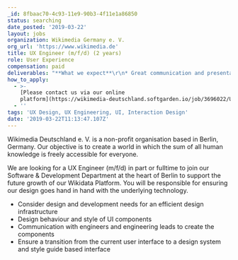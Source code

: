 ```yaml
---
_id: 8fbaac70-4c93-11e9-90b3-4f11e1a86850
status: searching
date_posted: '2019-03-22'
layout: jobs
organization: Wikimedia Germany e. V.
org_url: 'https://www.wikimedia.de'
title: UX Engineer (m/f/d) (2 years)
role: User Experience
compensation: paid
deliverables: "**What we expect**\r\n* Great communication and presentation skills\r\n* Experience with design systems\r\n* Skills in creating visual designs which are clean and coherent\r\n* Skills in defining interaction patterns which are efficient, versatile and follow common standards\r\n* Knowledge of Javascript, HTML, CSS, SVG\r\n* Knowledge of MVVM frameworks (e.g. React, Vue…)\r\n* Experience with usability principles\r\n* Knowledge in front-end performance measurement\r\n\r\n**Nice to have**\r\n* Experience with AB Testing\r\n* Knowledge of other programming languages\r\n* Experience in working with Figma or Sketch\r\n* Experiences in working in an Open Source context\r\n* Experience in accessibility standards requirements\r\n* Experience working with project-/product management"
how_to_apply:
  - >-
    [Please contact us via our online
    platform](https://wikimedia-deutschland.softgarden.io/job/3696022/UX-Engineer--m-f-d-?jobDbPVId=10049097&l=en)
  - ''
tags: 'UX Design, UX Engineering, UI, Interaction Design'
date: '2019-03-22T11:13:47.107Z'
---
```

Wikimedia Deutschland e. V. is a non-profit organisation based in Berlin, Germany. Our objective is to create a world in which the sum of all human knowledge is freely accessible for everyone.

We are looking for a UX Engineer (m/f/d) in part or fulltime to join our Software & Development Department at the heart of Berlin to support the future growth of our Wikidata Platform. You will be responsible for ensuring our design goes hand in hand with the underlying technology.

* Consider design and development needs for an efficient design infrastructure
* Design behaviour and style of UI components
* Communication with engineers and engineering leads to create the components
* Ensure a transition from the current user interface to a design system and style guide based interface
